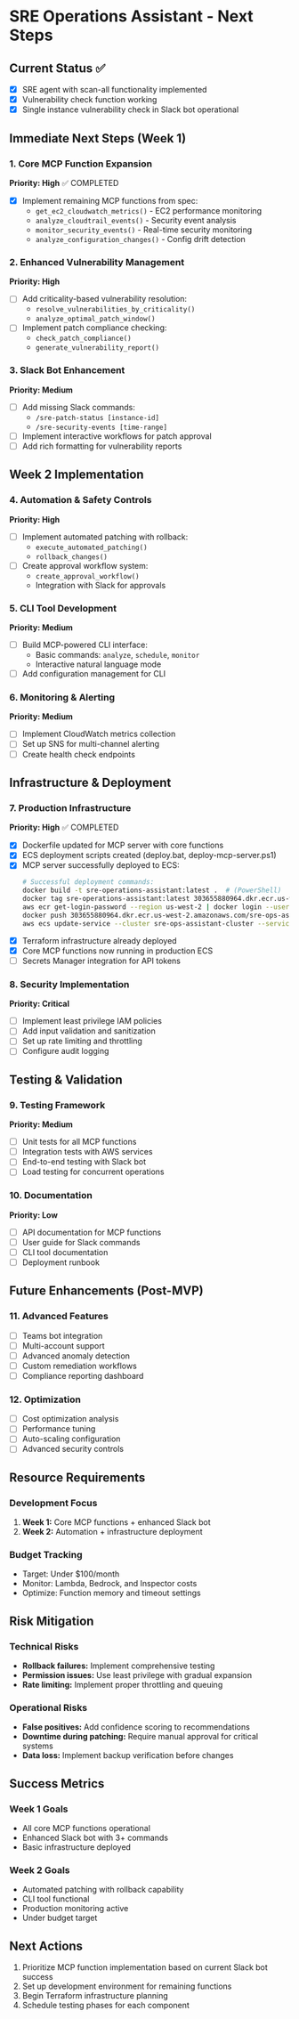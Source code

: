 # SRE Operations Assistant - Next Steps

## Current Status ✅
- [x] SRE agent with scan-all functionality implemented
- [x] Vulnerability check function working
- [x] Single instance vulnerability check in Slack bot operational

## Immediate Next Steps (Week 1)

### 1. Core MCP Function Expansion
**Priority: High** ✅ COMPLETED
- [x] Implement remaining MCP functions from spec:
  - `get_ec2_cloudwatch_metrics()` - EC2 performance monitoring
  - `analyze_cloudtrail_events()` - Security event analysis
  - `monitor_security_events()` - Real-time security monitoring
  - `analyze_configuration_changes()` - Config drift detection

### 2. Enhanced Vulnerability Management
**Priority: High**
- [ ] Add criticality-based vulnerability resolution:
  - `resolve_vulnerabilities_by_criticality()`
  - `analyze_optimal_patch_window()`
- [ ] Implement patch compliance checking:
  - `check_patch_compliance()`
  - `generate_vulnerability_report()`

### 3. Slack Bot Enhancement
**Priority: Medium**
- [ ] Add missing Slack commands:
  - `/sre-patch-status [instance-id]`
  - `/sre-security-events [time-range]`
- [ ] Implement interactive workflows for patch approval
- [ ] Add rich formatting for vulnerability reports

## Week 2 Implementation

### 4. Automation & Safety Controls
**Priority: High**
- [ ] Implement automated patching with rollback:
  - `execute_automated_patching()`
  - `rollback_changes()`
- [ ] Create approval workflow system:
  - `create_approval_workflow()`
  - Integration with Slack for approvals

### 5. CLI Tool Development
**Priority: Medium**
- [ ] Build MCP-powered CLI interface:
  - Basic commands: `analyze`, `schedule`, `monitor`
  - Interactive natural language mode
- [ ] Add configuration management for CLI

### 6. Monitoring & Alerting
**Priority: Medium**
- [ ] Implement CloudWatch metrics collection
- [ ] Set up SNS for multi-channel alerting
- [ ] Create health check endpoints

## Infrastructure & Deployment

### 7. Production Infrastructure
**Priority: High** ✅ COMPLETED
- [x] Dockerfile updated for MCP server with core functions
- [x] ECS deployment scripts created (deploy.bat, deploy-mcp-server.ps1)
- [x] MCP server successfully deployed to ECS:
  ```bash
  # Successful deployment commands:
  docker build -t sre-operations-assistant:latest .  # (PowerShell)
  docker tag sre-operations-assistant:latest 303655880964.dkr.ecr.us-west-2.amazonaws.com/sre-operations-assistant:latest  # (PowerShell)
  aws ecr get-login-password --region us-west-2 | docker login --username AWS --password-stdin 303655880964.dkr.ecr.us-west-2.amazonaws.com/sre-operations-assistant  # (Ubuntu)
  docker push 303655880964.dkr.ecr.us-west-2.amazonaws.com/sre-ops-assistant-mcp-server:latest  # (PowerShell)
  aws ecs update-service --cluster sre-ops-assistant-cluster --service sre-ops-assistant-mcp-server --force-new-deployment --region us-west-2  # (Ubuntu)
  ```
- [x] Terraform infrastructure already deployed
- [x] Core MCP functions now running in production ECS
- [ ] Secrets Manager integration for API tokens

### 8. Security Implementation
**Priority: Critical**
- [ ] Implement least privilege IAM policies
- [ ] Add input validation and sanitization
- [ ] Set up rate limiting and throttling
- [ ] Configure audit logging

## Testing & Validation

### 9. Testing Framework
**Priority: Medium**
- [ ] Unit tests for all MCP functions
- [ ] Integration tests with AWS services
- [ ] End-to-end testing with Slack bot
- [ ] Load testing for concurrent operations

### 10. Documentation
**Priority: Low**
- [ ] API documentation for MCP functions
- [ ] User guide for Slack commands
- [ ] CLI tool documentation
- [ ] Deployment runbook

## Future Enhancements (Post-MVP)

### 11. Advanced Features
- [ ] Teams bot integration
- [ ] Multi-account support
- [ ] Advanced anomaly detection
- [ ] Custom remediation workflows
- [ ] Compliance reporting dashboard

### 12. Optimization
- [ ] Cost optimization analysis
- [ ] Performance tuning
- [ ] Auto-scaling configuration
- [ ] Advanced security controls

## Resource Requirements

### Development Focus
1. **Week 1:** Core MCP functions + enhanced Slack bot
2. **Week 2:** Automation + infrastructure deployment

### Budget Tracking
- Target: Under $100/month
- Monitor: Lambda, Bedrock, and Inspector costs
- Optimize: Function memory and timeout settings

## Risk Mitigation

### Technical Risks
- **Rollback failures:** Implement comprehensive testing
- **Permission issues:** Use least privilege with gradual expansion
- **Rate limiting:** Implement proper throttling and queuing

### Operational Risks
- **False positives:** Add confidence scoring to recommendations
- **Downtime during patching:** Require manual approval for critical systems
- **Data loss:** Implement backup verification before changes

## Success Metrics

### Week 1 Goals
- All core MCP functions operational
- Enhanced Slack bot with 3+ commands
- Basic infrastructure deployed

### Week 2 Goals
- Automated patching with rollback capability
- CLI tool functional
- Production monitoring active
- Under budget target

## Next Actions
1. Prioritize MCP function implementation based on current Slack bot success
2. Set up development environment for remaining functions
3. Begin Terraform infrastructure planning
4. Schedule testing phases for each component